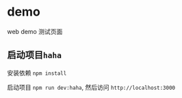 # demo

web demo 测试页面

## 启动项目`haha`

安装依赖 `npm install`

启动项目 `npm run dev:haha`, 然后访问 `http://localhost:3000`

